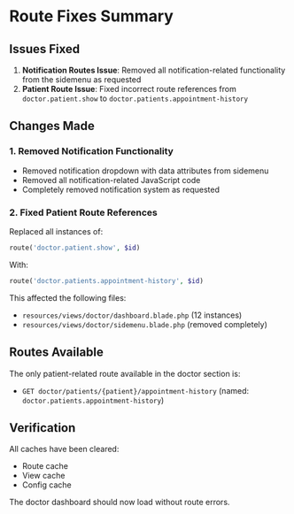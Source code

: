 # Route Fixes Summary

## Issues Fixed

1. **Notification Routes Issue**: Removed all notification-related functionality from the sidemenu as requested
2. **Patient Route Issue**: Fixed incorrect route references from `doctor.patient.show` to `doctor.patients.appointment-history`

## Changes Made

### 1. Removed Notification Functionality
- Removed notification dropdown with data attributes from sidemenu
- Removed all notification-related JavaScript code
- Completely removed notification system as requested

### 2. Fixed Patient Route References
Replaced all instances of:
```php
route('doctor.patient.show', $id)
```

With:
```php
route('doctor.patients.appointment-history', $id)
```

This affected the following files:
- `resources/views/doctor/dashboard.blade.php` (12 instances)
- `resources/views/doctor/sidemenu.blade.php` (removed completely)

## Routes Available
The only patient-related route available in the doctor section is:
- `GET doctor/patients/{patient}/appointment-history` (named: `doctor.patients.appointment-history`)

## Verification
All caches have been cleared:
- Route cache
- View cache
- Config cache

The doctor dashboard should now load without route errors.